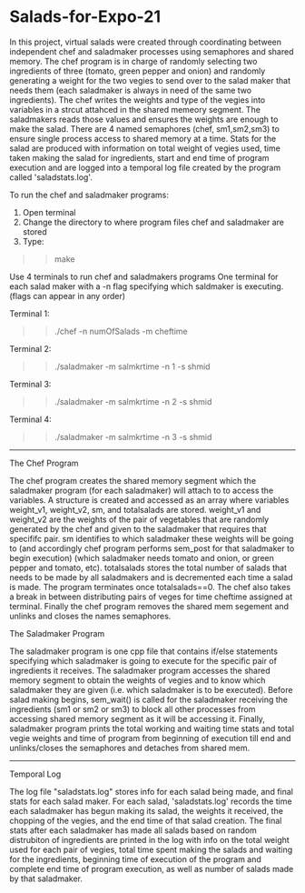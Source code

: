# Salads-for-Expo-21
In this project, virtual salads were created through coordinating between independent chef and saladmaker processes using semaphores and shared memory. The chef program is in charge of randomly selecting two ingredients of three (tomato, green pepper and onion) and randomly generating a weight for the two vegies to send over to the salad maker that needs them (each saladmaker is always in need of the same two ingredients). The chef writes the weights and type of the vegies into variables in a strcut attahced in the shared memeory segment. The saladmakers reads those values and ensures the weights are enough to make the salad. There are 4 named semaphores (chef, sm1,sm2,sm3) to ensure single process access to shared memory at a time. Stats for the salad are produced with information on total weight of vegies used, time taken making the salad for ingredients, start and end time of program execution and are logged into a temporal log file created by the program called 'saladstats.log'.

To run the chef and saladmaker programs:
1. Open terminal 
2. Change the directory to where program files chef and saladmaker are stored
3. Type: 

>> make

Use 4 terminals to run chef and saladmakers programs
One terminal for each salad maker with a -n flag specifying which saldmaker is executing.
(flags can appear in any order)

Terminal 1: 
>> ./chef -n numOfSalads -m cheftime

Terminal 2: 
>> ./saladmaker -m salmkrtime -n 1 -s shmid

Terminal 3: 
>> ./saladmaker -m salmkrtime -n 2 -s shmid

Terminal 4: 
>> ./saladmaker -m salmkrtime -n 3 -s shmid
--------------------------------------------------

The Chef Program 

The chef program creates the shared memory segment which the saladmaker program (for each saladmaker) will attach to to access the variables. A structure is created and accessed as an array where variables weight_v1, weight_v2, sm, and totalsalads are stored. weight_v1 and weight_v2 are the weights of the pair of vegetables that are randomly generated by the chef and given to the saladmaker that requires that specififc pair. sm identifies to which saladmaker these weights will be going to (and accordingly chef program performs sem_post for that saladmaker to begin execution) (which saladmaker needs tomato and onion, or green pepper and tomato, etc). totalsalads stores the total number of salads that needs to be made by all saladmakers and is decremented each time a salad is made. The program terminates once totalsalads==0. The chef also takes a break in between distributing pairs of veges for time cheftime assigned at terminal. Finally the chef program removes the shared mem segement and unlinks and closes the names semaphores.

The Saladmaker Program

The saladmaker program is one cpp file that contains if/else statements specifying which saladmaker is going to execute for the specific pair of ingredients it receives. The saladmaker program accesses the shared memory segment to obtain the weights of vegies and to know which saladmaker they are given (i.e. which saladmaker is to be executed). Before salad making begins, sem_wait() is called for the saladmaker receiving the ingredients (sm1 or sm2 or sm3) to block all other processes from accessing shared memory segment as it will be accessing it. Finally, saladmaker program prints the total working and waiting time stats and total vegie weights and time of program from beginning of execution till end and unlinks/closes the semaphores and detaches from shared mem.

--------------------------------------------------

Temporal Log

The log file "saladstats.log" stores info for each salad being made, and final stats for each salad maker. For each salad, 'saladstats.log' records the time each saladmaker has begun making its salad, the weights it received, the chopping of the vegies, and the end time of that salad creation. The final stats after each saladmaker has made all salads based on random distrubiton of ingredients are printed in the log with info on the total weight used for each pair of vegies, total time spent making the salads and waiting for the ingredients, beginning time of execution of the program and complete end time of program execution, as well as number of salads made by that saladmaker.





